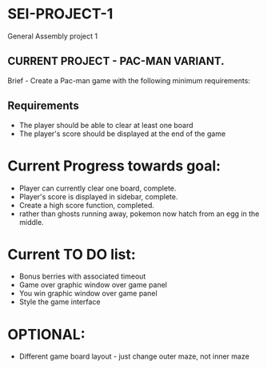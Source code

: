 # SEI-PROJECT-1
General Assembly project 1

CURRENT PROJECT - PAC-MAN VARIANT.
----------------------------------

Brief - Create a Pac-man game with the following minimum requirements: 
## Requirements

* The player should be able to clear at least one board
* The player's score should be displayed at the end of the game

# Current Progress towards goal:

* Player can currently clear one board, complete.
* Player's score is displayed in sidebar, complete.
* Create a high score function, completed.
* rather than ghosts running away, pokemon now hatch from an egg in the middle.

# Current TO DO list:

* Bonus berries with associated timeout 
* Game over graphic window over game panel
* You win graphic window over game panel
* Style the game interface 

# OPTIONAL:

* Different game board layout - just change outer maze, not inner maze